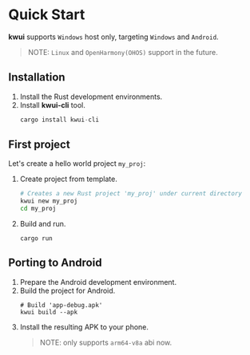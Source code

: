 # Quick Start

**kwui** supports `Windows` host only, targeting `Windows` and `Android`.
>NOTE: `Linux` and `OpenHarmony(OHOS)` support in the future.

## Installation

1. Install the Rust development environments.
2. Install **kwui-cli** tool.
    ```rust
    cargo install kwui-cli
    ```

## First project

Let's create a hello world project `my_proj`:

1. Create project from template.
    ```bash
    # Creates a new Rust project 'my_proj' under current directory
    kwui new my_proj
    cd my_proj
    ```
2. Build and run.
    ```
    cargo run
    ```

## Porting to Android

1. Prepare the Android development environment.
2. Build the project for Android.
    ```
    # Build 'app-debug.apk'
    kwui build --apk
    ```
3. Install the resulting APK to your phone.
    > NOTE: only supports `arm64-v8a` abi now.